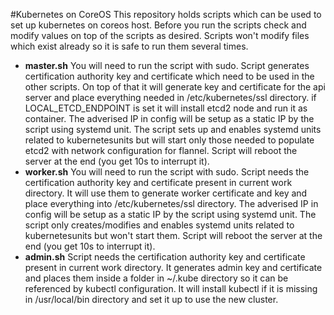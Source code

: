 #Kubernetes on CoreOS
This repository holds scripts which can be used to set up kubernetes on coreos host.
Before you run the scripts check and modify values on top of the scripts as desired. Scripts won't modify files which exist already so it is safe to run them several times.

- **master.sh** You will need to run the script with sudo. Script generates certification authority key and certificate which need to be used in the other scripts. On top of that it will generate key and certificate for the api server and place everything needed in /etc/kubernetes/ssl directory. if LOCAL_ETCD_ENDPOINT is set it will install etcd2 node and run it as container. The adverised IP in config will be setup as a static IP by the script using systemd unit. The script sets up and enables systemd units related to kubernetesunits but will start only those needed to populate etcd2 with network configuration for flannel. Script will reboot the server at the end (you get 10s to interrupt it).
- **worker.sh** You will need to run the script with sudo. Script needs the certification authority key and certificate present in current work directory. It will use them to generate worker certificate and key and place everything into /etc/kubernetes/ssl directory. The adverised IP in config will be setup as a static IP by the script using systemd unit. The script only creates/modifies and enables systemd units related to kubernetesunits but won't start them. Script will reboot the server at the end (you get 10s to interrupt it).
- **admin.sh** Script needs the certification authority key and certificate present in current work directory. It generates admin key and certificate and places them inside a folder in ~/.kube directory so it can be referenced by kubectl configuration. It will install kubectl if it is missing in /usr/local/bin directory and set it up to use the new cluster.

